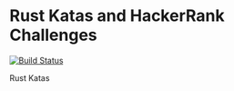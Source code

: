 # Rust Katas and HackerRank Challenges
[![Build Status](https://travis-ci.org/clD11/rust-katas.svg?branch=master)](https://travis-ci.org/clD11/rust-katas/)                

Rust Katas 
